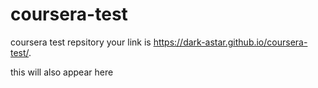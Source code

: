 # coursera-test
coursera test repsitory
your link is https://dark-astar.github.io/coursera-test/. 

this will also appear here
